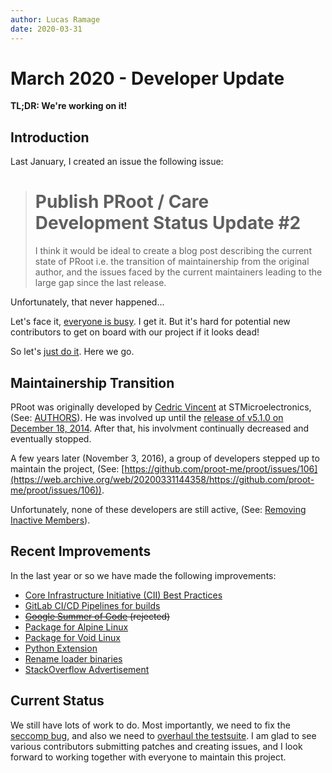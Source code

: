 ```yaml
---
author: Lucas Ramage
date: 2020-03-31
---
```


# March 2020 - Developer Update

**TL;DR: We're working on it!**

## Introduction

Last January, I created an issue the following issue:

> # Publish PRoot / Care Development Status Update #2
> I think it would be ideal to create a blog post describing the current 
> state of PRoot i.e. the transition of maintainership from the original author,
> and the issues faced by the current maintainers leading to the large gap since the last release.

Unfortunately, that never happened...

Let's face it, [everyone is busy](https://vcwithme.co/2020/02/06/everyone-is-busy). I get it.
But it's hard for potential new contributors to get on board with our project if it looks dead!

So let's [just do it](https://en.wikipedia.org/wiki/Just_Do_It). Here we go.

## Maintainership Transition

PRoot was originally developed by [Cedric Vincent](https://github.com/cedric-vincent) at STMicroelectronics, (See: [AUTHORS](https://github.com/proot-me/proot/blob/master/AUTHORS)).
He was involved up until the [release of v5.1.0 on December 18, 2014](https://github.com/proot-me/proot/releases/tag/v5.1.0).
After that, his involvment continually decreased and eventually stopped.

A few years later (November 3, 2016), a group of developers stepped up to maintain the project, (See: [https://github.com/proot-me/proot/issues/106](https://web.archive.org/web/20200331144358/https://github.com/proot-me/proot/issues/106)).

Unfortunately, none of these developers are still active, (See: [Removing Inactive Members](org-members.md)).

## Recent Improvements

In the last year or so we have made the following improvements:

- [Core Infrastructure Initiative (CII) Best Practices](https://bestpractices.coreinfrastructure.org/en/projects/2444)
- [GitLab CI/CD Pipelines for builds](https://gitlab.com/proot/proot)
- <s>[Google Summer of Code](https://github.com/proot-me/blog/issues/3) (rejected)</s>
- [Package for Alpine Linux](https://git.alpinelinux.org/aports/commit/?id=e5bc64161b3a4b079fa324bcb3a52e2303d17c08)
- [Package for Void Linux](https://github.com/proot-me/proot/commit/037e77ef796cf4f10e170007a9929bdc400ca3de)
- [Python Extension](https://github.com/proot-me/proot/pull/82)
- [Rename loader binaries](https://github.com/proot-me/proot/commit/20d619d907e7c80dc33b884a93d0645c7ea96cc2)
- [StackOverflow Advertisement](https://github.com/proot-me/blog/issues/7)

## Current Status

We still have lots of work to do. Most importantly, we need to fix the [seccomp bug](https://github.com/proot-me/proot/issues/106),
and also we need to [overhaul the testsuite](https://github.com/proot-me/proot/issues/164). I am glad to see various contributors
submitting patches and creating issues, and I look forward to working together with everyone to maintain this project.
